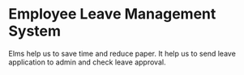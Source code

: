 # Employee Leave Management System
  Elms help us to save time and reduce paper. It help us to send leave application to admin and check leave approval.
